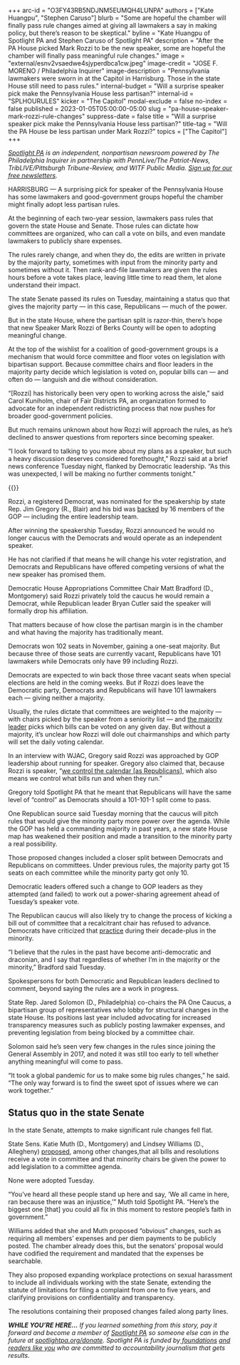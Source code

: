 +++
arc-id = "O3FY43RB5NDJNM5EUMQH4LUNPA"
authors = ["Kate Huangpu", "Stephen Caruso"]
blurb = "Some are hopeful the chamber will finally pass rule changes aimed at giving all lawmakers a say in making policy, but there’s reason to be skeptical."
byline = "Kate Huangpu of Spotlight PA and Stephen Caruso of Spotlight PA"
description = "After the PA House picked Mark Rozzi to be the new speaker, some are hopeful the chamber will finally pass meaningful rule changes."
image = "external/esnv2vsaedwe4sjyperdbca1cw.jpeg"
image-credit = "JOSE F. MORENO / Philadelphia Inquirer"
image-description = "Pennsylvania lawmakers were sworn in at the Capitol in Harrisburg. Those in the state House still need to pass rules."
internal-budget = "Will a surprise speaker pick make the Pennsylvania House less partisan?"
internal-id = "SPLHOURULES"
kicker = "The Capitol"
modal-exclude = false
no-index = false
published = 2023-01-05T05:00:00-05:00
slug = "pa-house-speaker-mark-rozzi-rule-changes"
suppress-date = false
title = "Will a surprise speaker pick make the Pennsylvania House less partisan?"
title-tag = "Will the PA House be less partisan under Mark Rozzi?"
topics = ["The Capitol"]
+++

<a href="https://www.spotlightpa.org/"><i>Spotlight PA</i></a><i> is an independent, nonpartisan newsroom powered by The Philadelphia Inquirer in partnership with PennLive/The Patriot-News, TribLIVE/Pittsburgh Tribune-Review, and WITF Public Media. </i><a href="https://www.spotlightpa.org/newsletters"><i>Sign up for our free newsletters</i></a><i>.</i>

HARRISBURG — A surprising pick for speaker of the Pennsylvania House has some lawmakers and good-government groups hopeful the chamber might finally adopt less partisan rules.

At the beginning of each two-year session, lawmakers pass rules that govern the state House and Senate. Those rules can dictate how committees are organized, who can call a vote on bills, and even mandate lawmakers to publicly share expenses.

The rules rarely change, and when they do, the edits are written in private by the majority party, sometimes with input from the minority party and sometimes without it. Then rank-and-file lawmakers are given the rules hours before a vote takes place, leaving little time to read them, let alone understand their impact.

<script src="https://www.spotlightpa.org/embed.js" async></script><div data-spl-embed-version="1" data-spl-src="https://www.spotlightpa.org/embeds/newsletter/"></div>


The state Senate passed its rules on Tuesday, maintaining a status quo that gives the majority party — in this case, Republicans — much of the power.

But in the state House, where the partisan split is razor-thin, there’s hope that new Speaker Mark Rozzi of Berks County will be open to adopting meaningful change.

At the top of the wishlist for a coalition of good-government groups is a mechanism that would force committee and floor votes on legislation with bipartisan support. Because committee chairs and floor leaders in the majority party decide which legislation is voted on, popular bills can — and often do — languish and die without consideration.

“[Rozzi] has historically been very open to working across the aisle,” said Carol Kuniholm, chair of Fair Districts PA, an organization formed to advocate for an independent redistricting process that now pushes for broader good-government policies.

But much remains unknown about how Rozzi will approach the rules, as he’s declined to answer questions from reporters since becoming speaker.

“I look forward to talking to you more about my plans as a speaker, but such a heavy discussion deserves considered forethought,” Rozzi said at a brief news conference Tuesday night, flanked by Democratic leadership. “As this was unexpected, I will be making no further comments tonight.”

{{<picture src="external/vs8ay2mytjtwe9krtqzweq69zc.jpeg" description="State Rep. Mark Rozzi after being selected speaker of the Pennsylvania House" caption="State Rep. Mark Rozzi after being selected speaker of the Pennsylvania House" credit="House Democratic Caucus">}} 

Rozzi, a registered Democrat, was nominated for the speakership by state Rep. Jim Gregory (R., Blair) and his bid was <a href="https://web.archive.org/20230104013350/https://www.legis.state.pa.us/cfdocs/legis/RC/Public/rc_view_action2.cfm?sess_yr=2023&sess_ind=0&rc_body=H&rc_nbr=4">backed</a> by 16 members of the GOP — including the entire leadership team.

After winning the speakership Tuesday, Rozzi announced he would no longer caucus with the Democrats and would operate as an independent speaker.

He has not clarified if that means he will change his voter registration, and Democrats and Republicans have offered competing versions of what the new speaker has promised them.

Democratic House Appropriations Committee Chair Matt Bradford (D., Montgomery) said Rozzi privately told the caucus he would remain a Democrat, while Republican leader Bryan Cutler said the speaker will formally drop his affiliation.

That matters because of how close the partisan margin is in the chamber and what having the majority has traditionally meant.

Democrats won 102 seats in November, gaining a one-seat majority. But because three of those seats are currently vacant, Republicans have 101 lawmakers while Democrats only have 99 including Rozzi.

Democrats are expected to win back those three vacant seats when special elections are held in the coming weeks. But if Rozzi does leave the Democratic party, Democrats and Republicans will have 101 lawmakers each — giving neither a majority.

Usually, the rules dictate that committees are weighted to the majority — with chairs picked by the speaker from a seniority list — and <a href="https://www.spotlightpa.org/news/2022/09/pa-capitol-lawmaker-per-diems-speaker-majority-leader-caucus/">the majority leader</a> picks which bills can be voted on any given day. But without a majority, it’s unclear how Rozzi will dole out chairmanships and which party will set the daily voting calendar.

In an interview with WJAC, Gregory said Rozzi was approached by GOP leadership about running for speaker. Gregory also claimed that, because Rozzi is speaker, “<a href="https://web.archive.org/20230206215715/https://twitter.com/CrispinHavener/status/1610721472955437056">we control the calendar [as Republicans</a>], which also means we control what bills run and when they run.”

Gregory told Spotlight PA that he meant that Republicans will have the same level of “control” as Democrats should a 101-101-1 split come to pass.

One Republican source said Tuesday morning that the caucus will pitch rules that would give the minority party more power over the agenda. While the GOP has held a commanding majority in past years, a new state House map has weakened their position and made a transition to the minority party a real possibility.

Those proposed changes included a closer split between Democrats and Republicans on committees. Under previous rules, the majority party got 15 seats on each committee while the minority party got only 10.

Democratic leaders offered such a change to GOP leaders as they attempted (and failed) to work out a power-sharing agreement ahead of Tuesday’s speaker vote.

The Republican caucus will also likely try to change the process of kicking a bill out of committee that a recalcitrant chair has refused to advance. Democrats have criticized that <a href="https://www.spotlightpa.org/news/2022/06/pennsylvania-gun-control-legislation-inaction/">practice</a> during their decade-plus in the minority.

“I believe that the rules in the past have become anti-democratic and draconian, and I say that regardless of whether I’m in the majority or the minority,” Bradford said Tuesday.

Spokespersons for both Democratic and Republican leaders declined to comment, beyond saying the rules are a work in progress.

State Rep. Jared Solomon (D., Philadelphia) co-chairs the PA One Caucus, a bipartisan group of representatives who lobby for structural changes in the state House. Its positions last year included advocating for increased transparency measures such as publicly posting lawmaker expenses, and preventing legislation from being blocked by a committee chair.

Solomon said he’s seen very few changes in the rules since joining the General Assembly in 2017, and noted it was still too early to tell whether anything meaningful will come to pass.

“It took a global pandemic for us to make some big rules changes,” he said. “The only way forward is to find the sweet spot of issues where we can work together.”

## Status quo in the state Senate

In the state Senate, attempts to make significant rule changes fell flat.

State Sens. Katie Muth (D., Montgomery) and Lindsey Williams (D., Allegheny) <a href="https://web.archive.org/20221222034135/https://www.senatormuth.com/wp-content/uploads/2022/12/12-07-22-Muth-Williams-Rules-Reforms-Letter.docx.pdf">proposed</a>, among other changes,that all bills and resolutions receive a vote in committee and that minority chairs be given the power to add legislation to a committee agenda.

None were adopted Tuesday.

<script src="https://www.spotlightpa.org/embed.js" async></script><div data-spl-embed-version="1" data-spl-src="https://www.spotlightpa.org/embeds/donate/"></div>


“You’ve heard all these people stand up here and say, ‘We all came in here, ran because there was an injustice,’” Muth told Spotlight PA. “Here’s the biggest one [that] you could all fix in this moment to restore people’s faith in government.”

Williams added that she and Muth proposed “obvious” changes, such as requiring all members’ expenses and per diem payments to be publicly posted. The chamber already does this, but the senators’ proposal would have codified the requirement and mandated that the expenses be searchable.

They also proposed expanding workplace protections on sexual harassment to include all individuals working with the state Senate, extending the statute of limitations for filing a complaint from one to five years, and clarifying provisions on confidentiality and transparency.

The resolutions containing their proposed changes failed along party lines.

<i><b>WHILE YOU’RE HERE...</b></i><i> If you learned something from this story, pay it forward and become a member of </i><a href="https://www.spotlightpa.org/"><i>Spotlight PA</i></a><i> so someone else can in the future at </i><a href="https://www.spotlightpa.org/donate"><i>spotlightpa.org/donate</i></a><i>. Spotlight PA is funded by</i><a href="https://www.spotlightpa.org/support"><i> foundations</i></a><i> </i><a href="https://www.spotlightpa.org/support"><i>and readers like you</i></a><i> who are committed to accountability journalism that gets results.</i>
